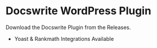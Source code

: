 # Docswrite WordPress Plugin

Download the Docswrite Plugin from the Releases.
- Yoast & Rankmath Integrations Available
